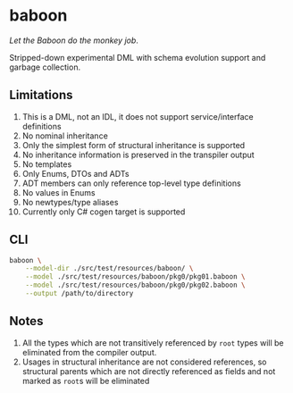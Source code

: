 # baboon

*Let the Baboon do the monkey job*.

Stripped-down experimental DML with schema evolution support and garbage collection.

## Limitations

1. This is a DML, not an IDL, it does not support service/interface definitions
2. No nominal inheritance
3. Only the simplest form of structural inheritance is supported
4. No inheritance information is preserved in the transpiler output
5. No templates
6. Only Enums, DTOs and ADTs
7. ADT members can only reference top-level type definitions
8. No values in Enums
9. No newtypes/type aliases
10. Currently only C# cogen target is supported


## CLI

```bash
baboon \
    --model-dir ./src/test/resources/baboon/ \
    --model ./src/test/resources/baboon/pkg0/pkg01.baboon \
    --model ./src/test/resources/baboon/pkg0/pkg02.baboon \
    --output /path/to/directory
```

## Notes

1. All the types which are not transitively referenced by `root` types will be eliminated from the compiler output.
2. Usages in structural inheritance are not considered references, so structural parents which are not directly referenced as fields and not marked as `root`s will be eliminated 
